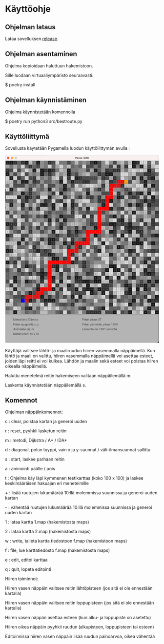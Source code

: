 # Käyttöohje

## Ohjelman lataus

Lataa sovelluksen [release](https://github.com/lautanal/tiralabra/releases/tag/VIIKKO5).

## Ohjelman asentaminen

Ohjelma kopioidaan haluttuun hakemistoon.

Sille luodaan virtuaaliympäristö seuraavasti:

$ poetry install

## Ohjelman käynnistäminen

Ohjelma käynnistetään komennolla 

$ poetry run python3 src/bestroute.py

## Käyttöliittymä

Sovellusta käytetään Pygamella luodun käyttöliittymän avulla :

<img src="png/Ui.png" width="750">

Käyttäjä valitsee lähtö- ja maaliruudun hiiren vasemmalla näppäimellä.  Kun lähtö ja maali on valittu, hiiren vasemmalla näppäimellä voi asettaa esteet, joiden läpi reitti ei voi kulkea.
Lähdön ja maalin sekä esteet voi poistaa hiiren oikealla näppäimellä.

Haluttu menetelmä reitin hakemiseen valitaan näppäilemällä m.

Laskenta käynnistetään näppäilemällä s.

## Komennot

Ohjelman näppäinkomennot:

c : clear, poistaa kartan ja generoi uuden

r : reset, pyyhkii lasketun reitin

m : metodi, Dijkstra / A* / IDA*

d : diagonal, polun tyyppi, vain x ja y-suunnat / väli-ilmansuunnat sallittu

s : start, laskee parhaan reitin

a : animointi päälle / pois

t : Ohjelma käy läpi kymmenen testikarttaa (koko 100 x 100) ja laskee keskimääräisen hakuajan
    eri menetelmille

\+ : lisää ruutujen lukumäärää 10:llä molemmissa suunnissa ja generoi uuden kartan

\- : vähentää ruutujen lukumäärää 10:llä molemmissa suunnissa ja generoi uuden kartan

1 : lataa kartta 1.map (hakemistosta maps)

2 : lataa kartta 2.map (hakemistosta maps)

w : write, talleta kartta tiedostoon f.map (hakemistoon maps)

f : file, lue karttatiedosto f.map (hakemistosta maps)

e : edit, editoi karttaa

q : quit, lopeta editointi


Hiiren toiminnot:

Hiiren vasen näppäin valitsee reitin lähtöpisteen (jos sitä ei ole ennestään kartalla)

Hiiren vasen näppäin valitsee reitin loppupisteen (jos sitä ei ole ennestään kartalla)

Hiiren vasen näppän asettaa esteen (kun alku- ja loppupiste on asetettu)

Hiiren oikea näppäin pyyhkii ruudun (alkupisteen, loppupisteen tai esteen)

Editoinnissa hiiren vasen näppäin lisää ruudun painoarvoa, oikea vähentää





